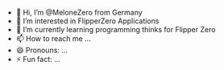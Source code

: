 - 👋 Hi, I’m @MeloneZero from Germany
- 👀 I’m interested in FlipperZero Applications
- 🌱 I’m currently learning programming thinks for Flipper Zero
- 📫 How to reach me ...
- 😄 Pronouns: ...
- ⚡ Fun fact: ...

<!---
MeloneZero/MeloneZero is a ✨ special ✨ repository because its `README.md` (this file) appears on your GitHub profile.
You can click the Preview link to take a look at your changes.
--->
